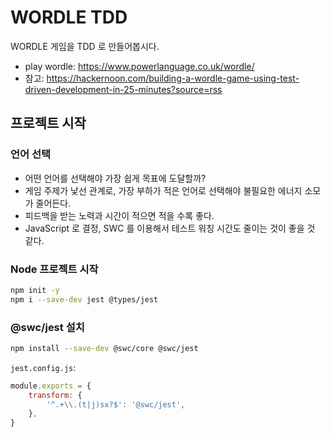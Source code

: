 # WORDLE TDD
WORDLE 게임을 TDD 로 만들어봅시다.
- play wordle: https://www.powerlanguage.co.uk/wordle/
- 참고: https://hackernoon.com/building-a-wordle-game-using-test-driven-development-in-25-minutes?source=rss

## 프로젝트 시작
### 언어 선택
- 어떤 언어를 선택해야 가장 쉽게 목표에 도달할까?
- 게임 주제가 낯선 관계로, 가장 부하가 적은 언어로 선택해야 불필요한 에너지 소모가 줄어든다. 
- 피드백을 받는 노력과 시간이 적으면 적을 수록 좋다.
- JavaScript 로 결정, SWC 를 이용해서 테스트 워칭 시간도 줄이는 것이 좋을 것 같다. 

### Node 프로젝트 시작
```bash
npm init -y
npm i --save-dev jest @types/jest 
```

### @swc/jest 설치
```bash
npm install --save-dev @swc/core @swc/jest
```

`jest.config.js`:
```javascript
module.exports = {
	transform: {
		'^.+\\.(t|j)sx?$': '@swc/jest',
	},
}
```

